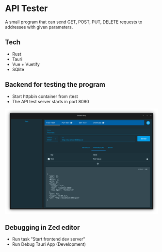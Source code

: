 # API Tester

A small program that can send GET, POST, PUT, DELETE requests to addresses with given parameters.

## Tech
- Rust
- Tauri
- Vue + Vuetify
- SQlite

## Backend for testing the program

- Start httpbin container from /test
- The API test server starts in port 8080

![Screenshot of API Tester](Screenshot.png "API-Tester")


## Debugging in Zed editor

- Run task "Start frontend dev server"
- Run Debug Tauri App (Development)
